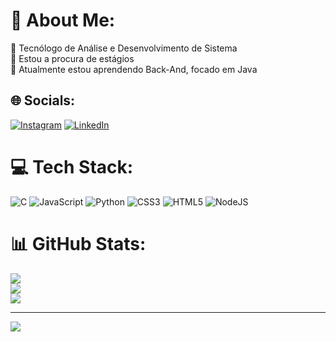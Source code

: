 # 💫 About Me:
🔭 Tecnólogo de Análise e Desenvolvimento de Sistema<br>🤝 Estou a procura de estágios<br>🌱 Atualmente estou aprendendo Back-And, focado em Java


## 🌐 Socials:
[![Instagram](https://img.shields.io/badge/Instagram-%23E4405F.svg?logo=Instagram&logoColor=white)](https://instagram.com/https://www.instagram.com/euvinidaniel/) [![LinkedIn](https://img.shields.io/badge/LinkedIn-%230077B5.svg?logo=linkedin&logoColor=white)](https://linkedin.com/in/https://www.linkedin.com/in/vinicius-daniel-gildo-80413a263/) 

# 💻 Tech Stack:
![C](https://img.shields.io/badge/c-%2300599C.svg?style=for-the-badge&logo=c&logoColor=white) ![JavaScript](https://img.shields.io/badge/javascript-%23323330.svg?style=for-the-badge&logo=javascript&logoColor=%23F7DF1E) ![Python](https://img.shields.io/badge/python-3670A0?style=for-the-badge&logo=python&logoColor=ffdd54) ![CSS3](https://img.shields.io/badge/css3-%231572B6.svg?style=for-the-badge&logo=css3&logoColor=white) ![HTML5](https://img.shields.io/badge/html5-%23E34F26.svg?style=for-the-badge&logo=html5&logoColor=white) ![NodeJS](https://img.shields.io/badge/node.js-6DA55F?style=for-the-badge&logo=node.js&logoColor=white)
# 📊 GitHub Stats:
![](https://github-readme-stats.vercel.app/api?username=VinnyCloud&theme=dark&hide_border=false&include_all_commits=false&count_private=false)<br/>
![](https://github-readme-streak-stats.herokuapp.com/?user=VinnyCloud&theme=dark&hide_border=false)<br/>
![](https://github-readme-stats.vercel.app/api/top-langs/?username=VinnyCloud&theme=dark&hide_border=false&include_all_commits=false&count_private=false&layout=compact)

---
[![](https://visitcount.itsvg.in/api?id=VinnyCloud&icon=0&color=0)](https://visitcount.itsvg.in)

<!-- Proudly created with GPRM ( https://gprm.itsvg.in ) -->
